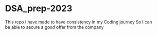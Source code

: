 # DSA_prep-2023
This repo I have made to have consistency in my Coding journey So I can be able to secure a good offer from the company 
